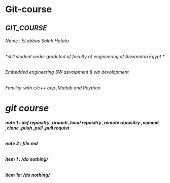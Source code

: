 # Git-course
## _**GIT_COURSE**_
###### *Name : ELabbas Salah Hatata*
###### *still student under graduted  of faculty of engineering  of Alexandria Egypt *
###### *Embedded engineering SW devolpment & wb devolopment*
###### *Familiar with c/c++ oop ,Matlab and Paython*
# _**git course**_
###### __*note 1 : def repositry ,branch ,local repositry ,remote repositry ,commit ,clone ,push ,pull ,pull requist*__
###### __*note 2 : file.md*__ 
###### **item 1 : /*do nothing*/**
######  **item 1a: /*do nothing*/**
